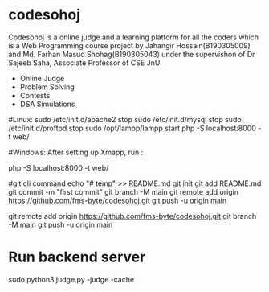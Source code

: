 # codesohoj

Codesohoj is a online judge and a learning platform for all the coders which is a Web Programming course project by Jahangir Hossain(B190305009) and Md. Farhan Masud Shohag(B190305043) under the supervishon of Dr Sajeeb Saha, Associate Professor of CSE JnU

- Online Judge
- Problem Solving
- Contests
- DSA Simulations

#Linux:
sudo /etc/init.d/apache2 stop 
sudo /etc/init.d/mysql stop 
sudo /etc/init.d/proftpd stop
sudo /opt/lampp/lampp start
php -S localhost:8000 -t web/


#Windows:
After setting up Xmapp, run :

php -S localhost:8000 -t web/

#git cli command
echo "# temp" >> README.md
git init
git add README.md
git commit -m "first commit"
git branch -M main
git remote add origin https://github.com/fms-byte/codesohoj.git
git push -u origin main


git remote add origin https://github.com/fms-byte/codesohoj.git
git branch -M main
git push -u origin main

# Run backend server
sudo python3 judge.py -judge -cache